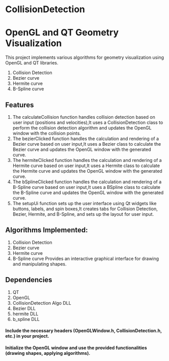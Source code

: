 # CollisionDetection

# OpenGL and QT Geometry Visualization
This project implements various algorithms for geometry visualization using OpenGL and QT libraries.
1. Collision Detection
2. Bezier curve
3. Hermite curve
4. B-Spline curve
 
## Features
1. The calculateCollision function handles collision detection based on user input (positions and velocities),It uses a CollisionDetection class to perform the collision detection algorithm and updates the OpenGL window with the collision points.
2. The bezierClicked function handles the calculation and rendering of a Bezier curve based on user input,It uses a Bezier class to calculate the Bezier curve and updates the OpenGL window with the generated curve.
3. The hermiteClicked function handles the calculation and rendering of a Hermite curve based on user input,It uses a Hermite class to calculate the Hermite curve and updates the OpenGL window with the generated curve.
4. The bSplineClicked function handles the calculation and rendering of a B-Spline curve based on user input,It uses a BSpline class to calculate the B-Spline curve and updates the OpenGL window with the generated curve.
5. The setupUi function sets up the user interface using Qt widgets like buttons, labels, and spin boxes,It creates tabs for Collision Detection, Bezier, Hermite, and B-Spline, and sets up the layout for user input.


## Algorithms Implemented:
1. Collision Detection
2. Bezier curve
3. Hermite curve
4. B-Spline curve
Provides an interactive graphical interface for drawing and manipulating shapes.
## Dependencies
1. QT
2. OpenGL
3. CollisionDetection Algo DLL
4. Bezier DLL
5. hermite DLL
6. b_spline DLL
 
 
#### Include the necessary headers (OpenGLWindow.h, CollisionDetection.h, etc.) in your project.
#### Initialize the OpenGL window and use the provided functionalities (drawing shapes, applying algorithms).


